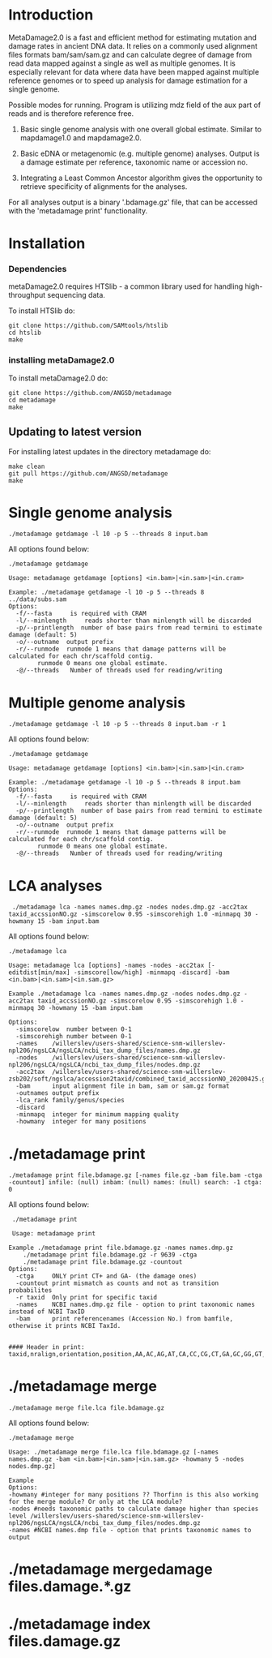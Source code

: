 # Introduction

MetaDamage2.0 is a fast and efficient method for estimating mutation and damage rates in ancient DNA data. It relies on a commonly used alignment files formats bam/sam/sam.gz and can calculate degree of damage from read data mapped against a single as well as multiple genomes. It is especially relevant for data where data have been mapped against multiple reference genomes or to speed up analysis for damage estimation for a single genome.

Possible modes for running. Program is utilizing mdz field of the aux part of reads and is therefore reference free.

1. Basic single genome analysis with one overall global estimate. Similar to mapdamage1.0 and mapdamage2.0.

2. Basic eDNA or metagenomic (e.g. multiple genome) analyses. Output is a damage estimate per reference, taxonomic name or accession no.

3. Integrating a Least Common Ancestor algorithm gives the opportunity to retrieve    specificity of alignments for the analyses.

For all analyses output is a binary '.bdamage.gz' file, that can be accessed with the 'metadamage print' functionality.

# Installation

### Dependencies
metaDamage2.0 requires HTSlib - a common library used for handling high-throughput sequencing data. 

To install HTSlib do:
```
git clone https://github.com/SAMtools/htslib
cd htslib
make
```
### installing metaDamage2.0
To install metaDamage2.0 do:
```
git clone https://github.com/ANGSD/metadamage
cd metadamage
make
```




## Updating to latest version
For installing latest updates in the directory metadamage do:
```
make clean
git pull https://github.com/ANGSD/metadamage
make
```


# Single genome analysis
`./metadamage getdamage -l 10 -p 5 --threads 8 input.bam`

All options found below:

```
./metadamage getdamage

Usage: metadamage getdamage [options] <in.bam>|<in.sam>|<in.cram>

Example: ./metadamage getdamage -l 10 -p 5 --threads 8 ../data/subs.sam
Options:
  -f/--fasta	 is required with CRAM
  -l/--minlength	 reads shorter than minlength will be discarded
  -p/--printlength	number of base pairs from read termini to estimate damage (default: 5)
  -o/--outname	output prefix
  -r/--runmode	runmode 1 means that damage patterns will be calculated for each chr/scaffold contig.
		runmode 0 means one global estimate.
  -@/--threads	 Number of threads used for reading/writing
```

# Multiple genome analysis
` ./metadamage getdamage -l 10 -p 5 --threads 8 input.bam -r 1 `

All options found below:

```
./metadamage getdamage

Usage: metadamage getdamage [options] <in.bam>|<in.sam>|<in.cram>

Example: ./metadamage getdamage -l 10 -p 5 --threads 8 input.bam
Options:
  -f/--fasta	 is required with CRAM
  -l/--minlength	 reads shorter than minlength will be discarded
  -p/--printlength	number of base pairs from read termini to estimate damage (default: 5)
  -o/--outname	output prefix
  -r/--runmode	runmode 1 means that damage patterns will be calculated for each chr/scaffold contig.
		runmode 0 means one global estimate.
  -@/--threads	 Number of threads used for reading/writing
```

# LCA analyses

` ./metadamage lca -names names.dmp.gz -nodes nodes.dmp.gz -acc2tax taxid_accssionNO.gz -simscorelow 0.95 -simscorehigh 1.0 -minmapq 30 -howmany 15 -bam input.bam`

All options found below:

```
./metadamage lca 

Usage: metadamage lca [options] -names -nodes -acc2tax [-editdist[min/max] -simscore[low/high] -minmapq -discard] -bam <in.bam>|<in.sam>|<in.sam.gz>

Example ./metadamage lca -names names.dmp.gz -nodes nodes.dmp.gz -acc2tax taxid_accssionNO.gz -simscorelow 0.95 -simscorehigh 1.0 -minmapq 30 -howmany 15 -bam input.bam

Options:
  -simscorelow	number between 0-1
  -simscorehigh	number between 0-1
  -names 	/willerslev/users-shared/science-snm-willerslev-npl206/ngsLCA/ngsLCA/ncbi_tax_dump_files/names.dmp.gz 
  -nodes 	/willerslev/users-shared/science-snm-willerslev-npl206/ngsLCA/ngsLCA/ncbi_tax_dump_files/nodes.dmp.gz 
  -acc2tax 	/willerslev/users-shared/science-snm-willerslev-zsb202/soft/ngslca/accession2taxid/combined_taxid_accssionNO_20200425.gz 
  -bam		input alignment file in bam, sam or sam.gz format
  -outnames	output prefix
  -lca_rank	family/genus/species 
  -discard 
  -minmapq	integer for minimum mapping quality
  -howmany	integer for many positions
```


# ./metadamage print

`./metadamage print file.bdamage.gz [-names file.gz -bam file.bam -ctga -countout] infile: (null) inbam: (null) names: (null) search: -1 ctga: 0 `

All options found below:

```
 ./metadamage print 
 
 Usage: metadamage print 
 
Example ./metadamage print file.bdamage.gz -names names.dmp.gz 
	./metadamage print file.bdamage.gz -r 9639 -ctga
	./metadamage print file.bdamage.gz -countout 
Options:
  -ctga		ONLY print CT+ and GA- (the damage ones)
  -countout	print mismatch as counts and not as transition probabilites
  -r taxid	Only print for specific taxid
  -names	NCBI names.dmp.gz file - option to print taxonomic names instead of NCBI TaxID
  -bam		print referencenames (Accession No.) from bamfile, otherwise it prints NCBI TaxId. 


#### Header in print: taxid,nralign,orientation,position,AA,AC,AG,AT,CA,CC,CG,CT,GA,GC,GG,GT,TA,TC,TG,TT 
 ```
 
# ./metadamage merge 

`./metadamage merge file.lca file.bdamage.gz ` 


All options found below:

```
./metadamage merge 

Usage: ./metadamage merge file.lca file.bdamage.gz [-names names.dmp.gz -bam <in.bam>|<in.sam>|<in.sam.gz> -howmany 5 -nodes nodes.dmp.gz]

Example
Options:
-howmany #integer for many positions ?? Thorfinn is this also working for the merge module? Or only at the LCA module? 
-nodes #needs taxonomic paths to calculate damage higher than species level /willerslev/users-shared/science-snm-willerslev-npl206/ngsLCA/ngsLCA/ncbi_tax_dump_files/nodes.dmp.gz
-names #NCBI names.dmp file - option that prints taxonomic names to output  
```

# ./metadamage mergedamage files.damage.*.gz

# ./metadamage index files.damage.gz

